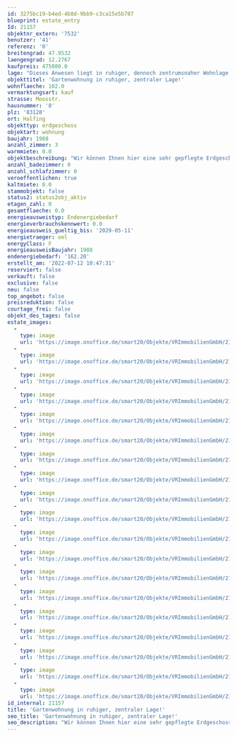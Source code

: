 ```yaml
---
id: 3275bc19-b4ed-4b8d-9bb9-c3ca15e5b787
blueprint: estate_entry
Id: 21157
objektnr_extern: '7532'
benutzer: '41'
referenz: '0'
breitengrad: 47.9532
laengengrad: 12.2767
kaufpreis: 475000.0
lage: "Dieses Anwesen liegt in ruhiger, dennoch zentrumsnaher Wohnlage von Halfing. \r\nBanken, Apotheke, Edeka und weitere Einkaufsmöglichkeiten, usw. sind in wenigen Gehminuten zu erreichen. Es gibt zwei Allgemeinärzte sowie einen Zahnarzt im Ort. \r\nKindergarten und Grundschule sind vor Ort, weiterführende Schulen in Prien, Wasserburg oder Rosenheim. Dorthin fährt auch der Regionalbus.\r\nVon der Wohnung aus ist es nur ein Katzensprung ins Halfinger Freimoos mit Rundwegen sowie dem Moorlehrpfad. \r\nSüdlich von Halfing ist ein kleiner Badesee mit angrenzendem Sportpark angelegt."
objekttitel: 'Gartenwohnung in ruhiger, zentraler Lage!'
wohnflaeche: 102.0
vermarktungsart: kauf
strasse: Moosstr.
hausnummer: '8'
plz: '83128'
ort: Halfing
objekttyp: erdgeschoss
objektart: wohnung
baujahr: 1988
anzahl_zimmer: 3
warmmiete: 0.0
objektbeschreibung: "Wir können Ihnen hier eine sehr gepflegte Erdgeschosswohnung, mit großem Garten, in einem ehemaligen Bauernhaus anbieten. \r\nIn einer kleinen Hauseigentümergemeinschaft befindet sich diese Wohnung mit Schlaf- und Kinderzimmer sowie Bad zur Nordseite sowie dem Wohnzimmer und der Wohnküche zur Südseite ausgerichtet. \r\nVom Wohnzimmer aus betritt man die großzügige Terrasse mit überdachtem Freisitz. Der daran anschließende Garten mit Beerensträuchern, Rosen, einer winterfesten Bayernfeige und vielen weiteren Blumen und Sträuchern, lädt zum Verweilen ein.\r\n\r\nDie Wohnung ist hochwertig ausgestattet und wurde laufend modernisiert. Alle Fenster haben Fensterläden, welche von innen per Kurbel zu bedienen sind. \r\nEine helle Einbauküche mit teils neuwertigen Elektrogeräten, sowie ein großer Mehrzweckschrank im Flur sind im Kaufpreis inbegriffen.\r\nEbenso gehört zur Wohnung eine Einzelgarage sowie ein Kellerabteil.\r\nDie Hausgemeinschaft hat eine gemütliche Sitzecke mit Feuerstelle und eine Regenwasserzisterne unter altem Baumbestand geschaffen. Weiterhin ist eine gemeinschaftliche Wallbox installiert.\r\n\r\nDie Verkäufer wollen die Wohnung bis voraussichtlich Mitte 2025 zurückmieten, da erst dann das neue Eigentum fertiggestellt wird."
anzahl_badezimmer: 0
anzahl_schlafzimmer: 0
veroeffentlichen: true
kaltmiete: 0.0
stammobjekt: false
status2: status2obj_aktiv
etagen_zahl: 0
gesamtflaeche: 0.0
energieausweistyp: Endenergiebedarf
energieverbrauchskennwert: 0.0
energieausweis_gueltig_bis: '2029-05-11'
energietraeger: oel
energyClass: F
energieausweisBaujahr: 1988
endenergiebedarf: '162.20'
erstellt_am: '2022-07-12 10:47:31'
reserviert: false
verkauft: false
exclusive: false
neu: false
top_angebot: false
preisreduktion: false
courtage_frei: false
objekt_des_tages: false
estate_images:
  -
    type: image
    url: 'https://image.onoffice.de/smart20/Objekte/VRImmobilienGmbH/21157/f2d728da-5b89-45b4-a698-017725834434.jpg'
  -
    type: image
    url: 'https://image.onoffice.de/smart20/Objekte/VRImmobilienGmbH/21157/03941004-3d3c-4aaa-8249-7506b1e82ac1.jpg'
  -
    type: image
    url: 'https://image.onoffice.de/smart20/Objekte/VRImmobilienGmbH/21157/4598c7b5-ee5b-497b-b272-7c8eabb4e652.jpg'
  -
    type: image
    url: 'https://image.onoffice.de/smart20/Objekte/VRImmobilienGmbH/21157/f37f08e0-ab77-49ac-8e96-019ae53a908d.jpg'
  -
    type: image
    url: 'https://image.onoffice.de/smart20/Objekte/VRImmobilienGmbH/21157/69898b6d-ce6d-4a04-a49d-ada08d9ef06a.jpg'
  -
    type: image
    url: 'https://image.onoffice.de/smart20/Objekte/VRImmobilienGmbH/21157/6c4eaaed-a80a-41df-8344-d8453e17cfe0.jpg'
  -
    type: image
    url: 'https://image.onoffice.de/smart20/Objekte/VRImmobilienGmbH/21157/e645a1b4-09cc-4344-a8f3-ffd605f61b50.jpg'
  -
    type: image
    url: 'https://image.onoffice.de/smart20/Objekte/VRImmobilienGmbH/21157/9cd4f33a-00d3-417e-b507-1c08255f22cb.jpg'
  -
    type: image
    url: 'https://image.onoffice.de/smart20/Objekte/VRImmobilienGmbH/21157/e970fb18-8d72-493f-ae08-4325a40de5ec.jpg'
  -
    type: image
    url: 'https://image.onoffice.de/smart20/Objekte/VRImmobilienGmbH/21157/c4051a32-545e-47e3-83a1-082c3aa4f41a.jpg'
  -
    type: image
    url: 'https://image.onoffice.de/smart20/Objekte/VRImmobilienGmbH/21157/3b21da5a-e789-416c-82c2-a2f30350a9e4.jpg'
  -
    type: image
    url: 'https://image.onoffice.de/smart20/Objekte/VRImmobilienGmbH/21157/b91c7955-fbf3-4006-8e2c-4338f952d6b5.jpg'
  -
    type: image
    url: 'https://image.onoffice.de/smart20/Objekte/VRImmobilienGmbH/21157/ac440125-00d0-4281-b1f2-31d913c78b35.jpg'
  -
    type: image
    url: 'https://image.onoffice.de/smart20/Objekte/VRImmobilienGmbH/21157/25b626df-b876-4f2d-992b-87a9fe66be4d.jpg'
  -
    type: image
    url: 'https://image.onoffice.de/smart20/Objekte/VRImmobilienGmbH/21157/1da7036f-d5c6-4fca-a48c-1dc6a1a272ed.jpg'
  -
    type: image
    url: 'https://image.onoffice.de/smart20/Objekte/VRImmobilienGmbH/21157/c8de3dab-890b-438c-9b55-e3276988ba0c.jpg'
  -
    type: image
    url: 'https://image.onoffice.de/smart20/Objekte/VRImmobilienGmbH/21157/2a4702af-2118-47bd-812d-267dced26d0e.jpg'
  -
    type: image
    url: 'https://image.onoffice.de/smart20/Objekte/VRImmobilienGmbH/21157/76d2de20-45db-43ae-840a-eec8ec233546.jpg'
  -
    type: image
    url: 'https://image.onoffice.de/smart20/Objekte/VRImmobilienGmbH/21157/88e95bdd-58ab-4a5d-9ad4-0e866278da6c.jpg'
id_internal: 21157
title: 'Gartenwohnung in ruhiger, zentraler Lage!'
seo_title: 'Gartenwohnung in ruhiger, zentraler Lage!'
seo_description: "Wir können Ihnen hier eine sehr gepflegte Erdgeschosswohnung, mit großem Garten, in einem ehemaligen Bauernhaus anbieten. \r\nIn einer kleinen Hauseigentümerge"
---
```

